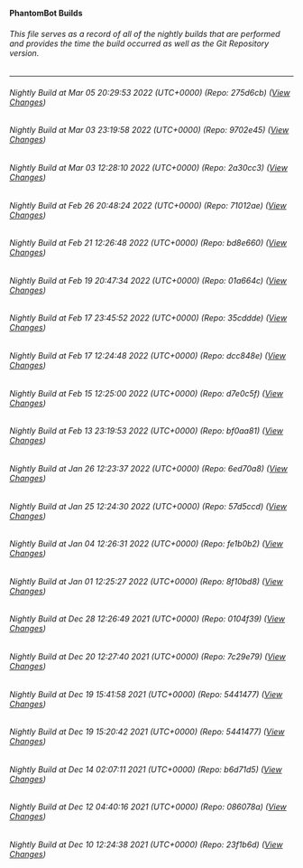 **PhantomBot Builds**

###### This file serves as a record of all of the nightly builds that are performed and provides the time the build occurred as well as the Git Repository version.
-------------------------------------------------------------------------------------------------------------
###### Nightly Build at Mar 05 20:29:53 2022 (UTC+0000) (Repo: 275d6cb) ([View Changes](https://github.com/PhantomBot/PhantomBot/compare/9702e45...275d6cb))
###### Nightly Build at Mar 03 23:19:58 2022 (UTC+0000) (Repo: 9702e45) ([View Changes](https://github.com/PhantomBot/PhantomBot/compare/2a30cc3...9702e45))
###### Nightly Build at Mar 03 12:28:10 2022 (UTC+0000) (Repo: 2a30cc3) ([View Changes](https://github.com/PhantomBot/PhantomBot/compare/71012ae...2a30cc3))
###### Nightly Build at Feb 26 20:48:24 2022 (UTC+0000) (Repo: 71012ae) ([View Changes](https://github.com/PhantomBot/PhantomBot/compare/bd8e660...71012ae))
###### Nightly Build at Feb 21 12:26:48 2022 (UTC+0000) (Repo: bd8e660) ([View Changes](https://github.com/PhantomBot/PhantomBot/compare/01a664c...bd8e660))
###### Nightly Build at Feb 19 20:47:34 2022 (UTC+0000) (Repo: 01a664c) ([View Changes](https://github.com/PhantomBot/PhantomBot/compare/35cddde...01a664c))
###### Nightly Build at Feb 17 23:45:52 2022 (UTC+0000) (Repo: 35cddde) ([View Changes](https://github.com/PhantomBot/PhantomBot/compare/dcc848e...35cddde))
###### Nightly Build at Feb 17 12:24:48 2022 (UTC+0000) (Repo: dcc848e) ([View Changes](https://github.com/PhantomBot/PhantomBot/compare/d7e0c5f...dcc848e))
###### Nightly Build at Feb 15 12:25:00 2022 (UTC+0000) (Repo: d7e0c5f) ([View Changes](https://github.com/PhantomBot/PhantomBot/compare/bf0aa81...d7e0c5f))
###### Nightly Build at Feb 13 23:19:53 2022 (UTC+0000) (Repo: bf0aa81) ([View Changes](https://github.com/PhantomBot/PhantomBot/compare/6ed70a8...bf0aa81))
###### Nightly Build at Jan 26 12:23:37 2022 (UTC+0000) (Repo: 6ed70a8) ([View Changes](https://github.com/PhantomBot/PhantomBot/compare/57d5ccd...6ed70a8))
###### Nightly Build at Jan 25 12:24:30 2022 (UTC+0000) (Repo: 57d5ccd) ([View Changes](https://github.com/PhantomBot/PhantomBot/compare/fe1b0b2...57d5ccd))
###### Nightly Build at Jan 04 12:26:31 2022 (UTC+0000) (Repo: fe1b0b2) ([View Changes](https://github.com/PhantomBot/PhantomBot/compare/8f10bd8...fe1b0b2))
###### Nightly Build at Jan 01 12:25:27 2022 (UTC+0000) (Repo: 8f10bd8) ([View Changes](https://github.com/PhantomBot/PhantomBot/compare/0104f39...8f10bd8))
###### Nightly Build at Dec 28 12:26:49 2021 (UTC+0000) (Repo: 0104f39) ([View Changes](https://github.com/PhantomBot/PhantomBot/compare/7c29e79...0104f39))
###### Nightly Build at Dec 20 12:27:40 2021 (UTC+0000) (Repo: 7c29e79) ([View Changes](https://github.com/PhantomBot/PhantomBot/compare/5441477...7c29e79))
###### Nightly Build at Dec 19 15:41:58 2021 (UTC+0000) (Repo: 5441477) ([View Changes](https://github.com/PhantomBot/PhantomBot/compare/...5441477))
###### Nightly Build at Dec 19 15:20:42 2021 (UTC+0000) (Repo: 5441477) ([View Changes](https://github.com/PhantomBot/PhantomBot/compare/b6d71d5...5441477))
###### Nightly Build at Dec 14 02:07:11 2021 (UTC+0000) (Repo: b6d71d5) ([View Changes](https://github.com/PhantomBot/PhantomBot/compare/086078a...b6d71d5))
###### Nightly Build at Dec 12 04:40:16 2021 (UTC+0000) (Repo: 086078a) ([View Changes](https://github.com/PhantomBot/PhantomBot/compare/23f1b6d...086078a))
###### Nightly Build at Dec 10 12:24:38 2021 (UTC+0000) (Repo: 23f1b6d) ([View Changes](https://github.com/PhantomBot/PhantomBot/compare/65b3e7d...23f1b6d))
